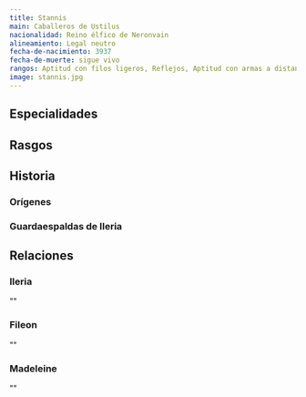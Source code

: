 ```yaml
---
title: Stannis
main: Caballeros de Ustilus
nacionalidad: Reino élfico de Neronvain 
alineamiento: Legal neutro
fecha-de-nacimiento: 3937
fecha-de-muerte: sigue vivo
rangos: Aptitud con filos ligeros, Reflejos, Aptitud con armas a distancia
image: stannis.jpg
---
```


## Especialidades



## Rasgos



## Historia

### Orígenes



### Guardaespaldas de Ileria



## Relaciones

### Ileria

""

### Fileon

""

### Madeleine

""
